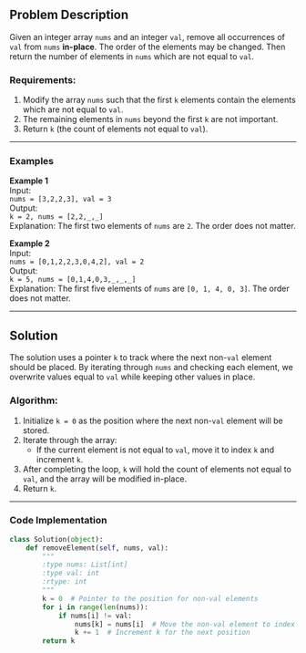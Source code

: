 ## Problem Description
Given an integer array `nums` and an integer `val`, remove all occurrences of `val` from `nums` **in-place**. The order of the elements may be changed. Then return the number of elements in `nums` which are not equal to `val`.

### Requirements:
1. Modify the array `nums` such that the first `k` elements contain the elements which are not equal to `val`.
2. The remaining elements in `nums` beyond the first `k` are not important.
3. Return `k` (the count of elements not equal to `val`).

---

### Examples
**Example 1**  
Input:  
`nums = [3,2,2,3], val = 3`  
Output:  
`k = 2, nums = [2,2,_,_]`  
Explanation: The first two elements of `nums` are `2`. The order does not matter.

**Example 2**  
Input:  
`nums = [0,1,2,2,3,0,4,2], val = 2`  
Output:  
`k = 5, nums = [0,1,4,0,3,_,_,_]`  
Explanation: The first five elements of `nums` are `[0, 1, 4, 0, 3]`. The order does not matter.

---

## Solution
The solution uses a pointer `k` to track where the next non-`val` element should be placed. By iterating through `nums` and checking each element, we overwrite values equal to `val` while keeping other values in place.

### Algorithm:
1. Initialize `k = 0` as the position where the next non-`val` element will be stored.
2. Iterate through the array:
   - If the current element is not equal to `val`, move it to index `k` and increment `k`.
3. After completing the loop, `k` will hold the count of elements not equal to `val`, and the array will be modified in-place.
4. Return `k`.

---

### Code Implementation
```python
class Solution(object):
    def removeElement(self, nums, val):
        """
        :type nums: List[int]
        :type val: int
        :rtype: int
        """
        k = 0  # Pointer to the position for non-val elements
        for i in range(len(nums)):
            if nums[i] != val:
                nums[k] = nums[i]  # Move the non-val element to index k
                k += 1  # Increment k for the next position
        return k

